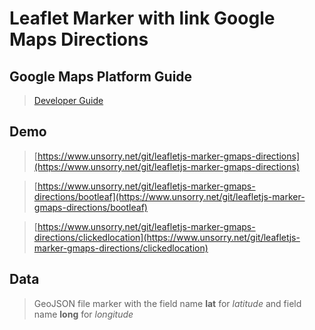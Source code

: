 Leaflet Marker with link Google Maps Directions
===============================================

## Google Maps Platform Guide
> [Developer Guide](https://developers.google.com/maps/documentation/urls/guide)

## Demo
> [https://www.unsorry.net/git/leafletjs-marker-gmaps-directions](https://www.unsorry.net/git/leafletjs-marker-gmaps-directions)

> [https://www.unsorry.net/git/leafletjs-marker-gmaps-directions/bootleaf](https://www.unsorry.net/git/leafletjs-marker-gmaps-directions/bootleaf)

> [https://www.unsorry.net/git/leafletjs-marker-gmaps-directions/clickedlocation](https://www.unsorry.net/git/leafletjs-marker-gmaps-directions/clickedlocation)

## Data
> GeoJSON file marker with the field name **lat** for _latitude_ and field name **long** for _longitude_